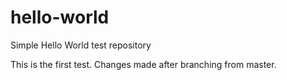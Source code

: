 # hello-world
Simple Hello World test repository

This is the first test. Changes made after branching from master.
